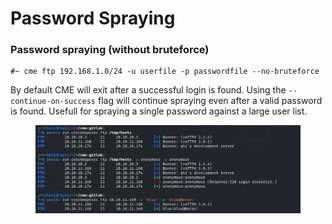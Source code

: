 # Password Spraying

### Password spraying (without bruteforce)

```
#~ cme ftp 192.168.1.0/24 -u userfile -p passwordfile --no-bruteforce
```

By default CME will exit after a successful login is found. Using the `--continue-on-success` flag will continue spraying even after a valid password is found. Usefull for spraying a single password against a large user list.

<figure><img src="../../../../.gitbook/assets/image (39).png" alt=""><figcaption></figcaption></figure>

